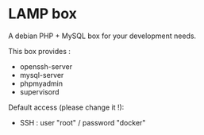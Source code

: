 LAMP box
========

A debian PHP + MySQL box for your development needs.

This box provides :

* openssh-server
* mysql-server
* phpmyadmin
* supervisord

Default access (please change it !):
* SSH : user "root" / password "docker"

